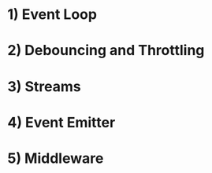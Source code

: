 <h1> 1) Event Loop  </h1>
<h1> 2) Debouncing and Throttling </h1>
<h1> 3) Streams </h1>
<h1> 4) Event Emitter</h1>
<h1> 5) Middleware</h1>
